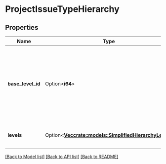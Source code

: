 # ProjectIssueTypeHierarchy

## Properties

Name | Type | Description | Notes
------------ | ------------- | ------------- | -------------
**base_level_id** | Option<**i64**> | The ID of the base level. This property is deprecated, see [Change notice: Removing hierarchy level IDs from next-gen APIs](https://developer.atlassian.com/cloud/jira/platform/change-notice-removing-hierarchy-level-ids-from-next-gen-apis/). | [optional]
**levels** | Option<[**Vec<crate::models::SimplifiedHierarchyLevel>**](SimplifiedHierarchyLevel.md)> | Details about the hierarchy level. | [optional][readonly]

[[Back to Model list]](../README.md#documentation-for-models) [[Back to API list]](../README.md#documentation-for-api-endpoints) [[Back to README]](../README.md)


